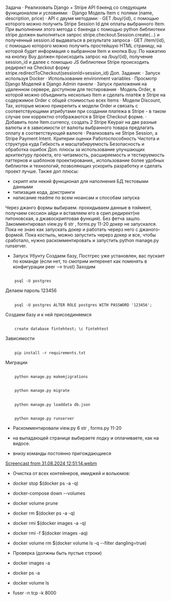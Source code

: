 Задача
·         Реализовать Django + Stripe API бэкенд со следующим функционалом и условиями:
·         Django Модель Item с полями (name, description, price)
·         API с двумя методами:
·         GET /buy/{id}, c помощью которого можно получить Stripe Session Id для оплаты выбранного Item. При выполнении этого метода c бэкенда с помощью python библиотеки stripe должен выполняться запрос stripe.checkout.Session.create(...) и полученный session.id выдаваться в результате запроса
·         GET /item/{id}, c помощью которого можно получить простейшую HTML страницу, на которой будет информация о выбранном Item и кнопка Buy. По нажатию на кнопку Buy должен происходить запрос на /buy/{id}, получение session_id и далее с помощью JS библиотеки Stripe происходить редирект на Checkout форму stripe.redirectToCheckout(sessionId=session_id)
Доп. Задания: 
·         Запуск используя Docker
·         Использование environment variables
·         Просмотр Django Моделей в Django Admin панели
·         Запуск приложения на удаленном сервере, доступном для тестирования
·         Модель Order, в которой можно объединить несколько Item и сделать платёж в Stripe на содержимое Order c общей стоимостью всех Items
·         Модели Discount, Tax, которые можно прикрепить к модели Order и связать с соответствующими атрибутами при создании платежа в Stripe - в таком случае они корректно отображаются в Stripe Checkout форме.
·         Добавить поле Item.currency, создать 2 Stripe Keypair на две разные валюты и в зависимости от валюты выбранного товара предлагать оплату в соответствующей валюте
·         Реализовать не Stripe Session, а Stripe Payment Intent.
Критерии оценки
Работоспособность
Чистота и структура куда
Гибкость и масштабируемость
Безопасность и обработка ошибок
Доп. плюсы за использование улучшающих архитектуру проекта, его читаемость, расширяемость и тестируемость паттернов и шаблонов проектирования,, использование более удобных библиотек и технологий, позволяющих ускорить разработку и сделать проект лучше.
 Также доп плюсы:
- скрипт или некий функционал для наполнения БД тестовыми данными
- типизация кода, докстринги
- написание readme по всем нюансам и способам запуска

Через джанго формы выбираем. прокидываем данные в пэймент, получаем сессион айди и вставляем его в срип.редирект(не питоновская, а джавоскриптовая функция). Без фетча зашло.
Закомментировал view.py 6 str , forms.py 11-20 докер не запускался. Пока не знаю как запускать докер и работать черерз него с джаного-формой. Пока костыль, можно запустить черерз докер и все, чтобы сработало, нужно раскомментировать и запустить python manage.py runserver.

- Запуск Убунту
Создаем базу, Постгрес уже установлен, вас пускает по команде (если нет, то смотрим интеренет как поменять в конфигурации peer --> trust)
Заходим
##
        psql -U postgres
Делаем пароль 123456
##
        psql -U postgres ALTER ROLE postgres WITH PASSWORD '123456';
Создаем базу и к ней присоединяемся
##
        create database fintehtest; \c fintehtest
Зависимости
##
        pip install -r requirements.txt
Миграции
##
        python manage.py makemjigrations
##
        python manage.py migrate
##
        python manage.py loaddata db.json
##
        python manage.py runserver

- Раскомментировали view.py 6 str , forms.py 11-20

- на выпадающей странице выбираете лодку и оплачиваете, как на видосе.
- внизу команды постоянно пригождающиеся

[Screencast from 31.08.2024 12:51:14.webm](https://github.com/user-attachments/assets/37991401-da11-49cd-b03f-829fa595e74b)

- Очистка от всех контейнеров, имиджей и вольюмов:
- docker stop $(docker ps -a -q)
- docker-compose down --volumes
- docker volume prune
- docker rm $(docker ps -a -q)
- docker rmi $(docker images -a -q)
- docker rmi -f $(docker images -aq)
- docker volume rm $(docker volume ls -q --filter dangling=true)

- Проверка (должны быть пустые строки)
- docker images -a
- docker ps -a
- docker volume ls

- fuser -n tcp -k 8000
